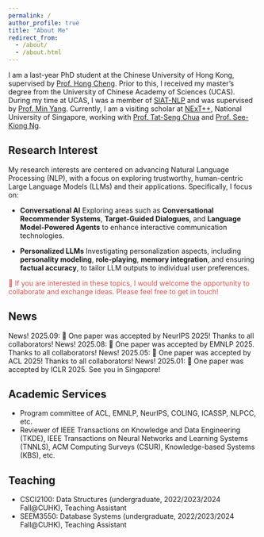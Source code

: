 ```yaml
---
permalink: /
author_profile: true
title: "About Me"
redirect_from: 
  - /about/
  - /about.html
---
```


I am a last-year PhD student at the Chinese University of Hong Kong, supervised by [Prof. Hong Cheng](https://www.se.cuhk.edu.hk/people/academic-staff/prof-cheng-hong/). Prior to this, I received my master’s degree from the University of Chinese Academy of Sciences (UCAS). During my time at UCAS, I was a member of [SIAT-NLP](https://github.com/siat-nlp) and was supervised by [Prof. Min Yang](https://minyang.me/). Currently, I am a visiting scholar at [NExT++](https://www.nextcenter.org/), National University of Singapore, working with [Prof. Tat-Seng Chua](https://www.chuatatseng.com/) and [Prof. See-Kiong Ng](https://www.comp.nus.edu.sg/~ngsk/). 

## Research Interest
My research interests are centered on advancing Natural Language Processing (NLP), with a focus on exploring trustworthy, human-centric Large Language Models (LLMs) and their applications. Specifically, I focus on:
- **Conversational AI**
  Exploring areas such as **Conversational Recommender Systems**, **Target-Guided Dialogues**, and **Language Model-Powered Agents** to enhance interactive communication technologies.

- **Personalized LLMs**
  Investigating personalization aspects, including **personality modeling**, **role-playing**, **memory integration**, and ensuring **factual accuracy**, to tailor LLM outputs to individual user preferences.

<p style="color: #d9534f;"> 📢 If you are interested in these topics, I would welcome the opportunity to collaborate and exchange ideas. Please feel free to get in touch!</p>

## News 
<span class="news-badge">News!</span> 2025.09: 🎉 One paper was accepted by NeurIPS 2025! Thanks to all collaborators!
<span class="news-badge">News!</span> 2025.08: 🎉 One paper was accepted by EMNLP 2025. Thanks to all collaborators!
<span class="news-badge">News!</span> 2025.05: 🎉 One paper was accepted by ACL 2025! Thanks to all collaborators!
<span class="news-badge">News!</span> 2025.01: 🎉 One paper was accepted by ICLR 2025. See you in Singapore!

## Academic Services
- Program committee of ACL, EMNLP, NeurIPS, COLING, ICASSP, NLPCC, etc.
- Reviewer of IEEE Transactions on Knowledge and Data Engineering (TKDE), IEEE Transactions on Neural Networks and Learning Systems (TNNLS), ACM Computing Surveys (CSUR), Knowledge-based Systems (KBS), etc.

## Teaching
- CSCI2100: Data Structures (undergraduate, 2022/2023/2024 Fall@CUHK), Teaching Assistant
- SEEM3550: Database Systems (undergraduate, 2022/2023/2024 Fall@CUHK), Teaching Assistant
